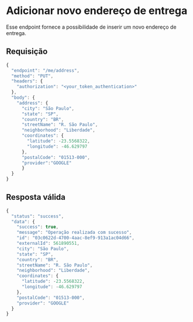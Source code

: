 # Adicionar novo endereço de entrega

Esse endpoint fornece a possibilidade de inserir um novo endereço de entrega.

## Requisição

```js
{
  "endpoint": "/me/address",
  "method": "PUT",
  "headers": {
    "authorization": "<your_token_authentication>"
  },
  "body": {
    "address": {
      "city": "São Paulo",
      "state": "SP",
      "country": "BR",
      "streetName": "R. São Paulo",
      "neighborhood": "Liberdade",
      "coordinates": {
        "latitude": -23.5568322,
        "longitude": -46.629797
      },
      "postalCode": "01513-000",
      "provider":"GOOGLE"
	  }
  }
}
```

## Resposta válida

```js
{
  "status": "success",
  "data": {
    "success": true,
    "message": "Operação realizada com sucesso",
    "id": "03c0622d-4700-4aac-8ef9-913a1ac04d66",
    "externalId": 561890551,
    "city": "São Paulo",
    "state": "SP",
    "country": "BR",
    "streetName": "R. São Paulo",
    "neighborhood": "Liberdade",
    "coordinates": {
      "latitude": -23.5568322,
      "longitude": -46.629797
    },
    "postalCode": "01513-000",
    "provider": "GOOGLE"
  }
}
```